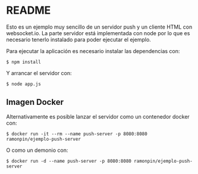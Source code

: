 README
======
Esto es un ejemplo muy sencillo de un servidor push y un cliente HTML con websocket.io. La parte servidor está implementada con node por lo que es necesario tenerlo instalado para poder ejecutar el ejemplo.

Para ejecutar la aplicación es necesario instalar las dependencias con:

    $ npm install

Y arrancar el servidor con:

    $ node app.js

## Imagen Docker

Alternativamente es posible lanzar el servidor como un contenedor docker con:

    $ docker run -it --rm --name push-server -p 8080:8080 ramonpin/ejemplo-push-server

O como un demonio con:

    $ docker run -d --name push-server -p 8080:8080 ramonpin/ejemplo-push-server
